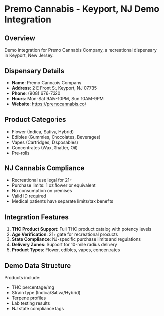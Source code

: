 # Premo Cannabis - Keyport, NJ Demo Integration

## Overview
Demo integration for Premo Cannabis Company, a recreational dispensary in Keyport, New Jersey.

## Dispensary Details
- **Name**: Premo Cannabis Company
- **Address**: 2 E Front St, Keyport, NJ 07735
- **Phone**: (908) 676-7320
- **Hours**: Mon-Sat 9AM-10PM, Sun 10AM-9PM
- **Website**: https://premocannabis.co/

## Product Categories
- Flower (Indica, Sativa, Hybrid)
- Edibles (Gummies, Chocolates, Beverages)
- Vapes (Cartridges, Disposables)
- Concentrates (Wax, Shatter, Oil)
- Pre-rolls

## NJ Cannabis Compliance
- Recreational use legal for 21+
- Purchase limits: 1 oz flower or equivalent
- No consumption on premises
- Valid ID required
- Medical patients have separate limits/tax benefits

## Integration Features
1. **THC Product Support**: Full THC product catalog with potency levels
2. **Age Verification**: 21+ gate for recreational products
3. **State Compliance**: NJ-specific purchase limits and regulations
4. **Delivery Zones**: Support for 10-mile radius delivery
5. **Product Types**: Flower, edibles, vapes, concentrates

## Demo Data Structure
Products include:
- THC percentage/mg
- Strain type (Indica/Sativa/Hybrid)
- Terpene profiles
- Lab testing results
- NJ state compliance tags